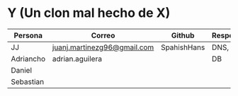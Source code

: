 # Y (Un clon mal hecho de X)

| Persona | Correo | Github | Responsabilidades |
|----|----|----|----|
| JJ | juanj.martinezg96@gmail.com | SpahishHans | DNS, Deployment |
| Adriancho | adrian.aguilera |    | DB |
| Daniel |    |    |    |
| Sebastian |    |    |    |